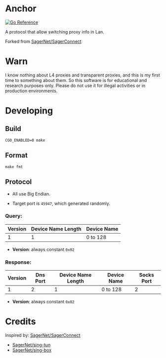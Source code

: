 # Anchor

[![Go Reference](https://pkg.go.dev/badge/github.com/xchacha20-poly1305/anchor.svg)](https://pkg.go.dev/github.com/xchacha20-poly1305/anchor)

A protocol that allow switching proxy info in Lan.

Forked from [SagerNet/SagerConnect](https://github.com/SagerNet/SagerConnect)

# Warn

I know nothing about L4 proxies and transparent proxies, and this is my first time to
something about them. So this software is for educational and research purposes only.
Please do not use it for illegal activities or in production environments.

# Developing

## Build

```shell
CGO_ENABLED=0 make
```

## Format

```shell
make fmt
```

## Protocol

* All use Big Endian.

* Target port is `45947`, which generated randomly.

### Query:

| Version | Device Name Length | Device Name |
 |---------|--------------------|-------------|
| 1       | 1                  | 0 to 128    |

- **Version**: always constant `0x02`

### Response:

| Version | Dns Port | Device Name Length | Device Name | Socks Port |
|---------|----------|--------------------|-------------|------------|
| 1       | 2        | 1                  | 0 to 128    | 2          |

- **Version**: always constant `0x02`

# Credits

Inspired by: [SagerNet/SagerConnect](https://github.com/SagerNet/SagerConnect)

- [SagerNet/sing-tun](https://github.com/SagerNet/sing-tun)
- [SagerNet/sing-box](https://github.com/SagerNet/sing-box)
